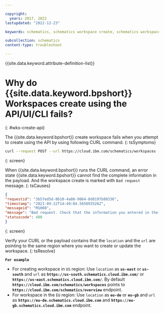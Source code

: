```yaml
---

copyright:
  years: 2017, 2022
lastupdated: "2022-12-23"

keywords: schematics, schematics workspace create, schematics workspace create

subcollection: schematics
content-type: troubleshoot

---
```


{{site.data.keyword.attribute-definition-list}}


# Why do {{site.data.keyword.bpshort}} Workspaces create using the API/UI/CLI fails?
{: #wks-create-api}

The {{site.data.keyword.bpshort}} create workspace fails when you attempt to create using the API by using following CURL command.
{: tsSymptoms}

```sh
curl --request POST --url https://cloud.ibm.com/schematics/workspaces -H "Authorization: Bearer scfQ" -d '{"name":"test_api","type": ["terraform_v0.12"],"location": "eu-de","description": "via api","resource_group": "5e1f06f5b2b24a319f6cd5be86f531dd","tags": [],"template_repo": {"url": "https://github.ibm.com/Rise-with-SAP/iac-hec-sap"},"template_data": [{"folder": ".","type": "terraform_v0.12","variablestore": []}]}'
```
{: screen}


When {{site.data.keyword.bpshort}} runs the CURL command, an error state {{site.data.keyword.bpshort}} cannot find the complete information in the payload. And the workspace create is marked with `Bad request` message. 
{: tsCauses}


```json
{
"requestid": "3b57ed5d-8610-4a86-9864-8d8197b80336",
"timestamp": "2021-09-22T14:49:04.565693526Z",
"messageid": "M1008",
"message": "Bad request. Check that the information you entered in the payload is complete and formatted correctly in JSON.",
"statuscode": 400
}
```
{: screen}


Verify your CURL or the payload contains that the `location` and the `url` are pointing to the same region where you want to create or update the workspace.
{: tsResolve}

**`For example`**

- For creating workspace in `US` region: Use `location` as **`us-east`** or **`us-south`** and `url` as **`https://us-south.schematics.cloud.ibm.com/`** or **`https://us-east.schematics.cloud.ibm.com/`**. By default **`https://cloud.ibm.com/schematics/workspaces`** points to **`https://cloud.ibm.com/schematics/overview`** endpoint.
- For workspace in the `EU` region: Use `location` as **`eu-de`** or **`eu-gb`** and `url` as **`https://eu-de.schematics.cloud.ibm.com`** and **`https://eu-gb.schematics.cloud.ibm.com`** endpoint.
